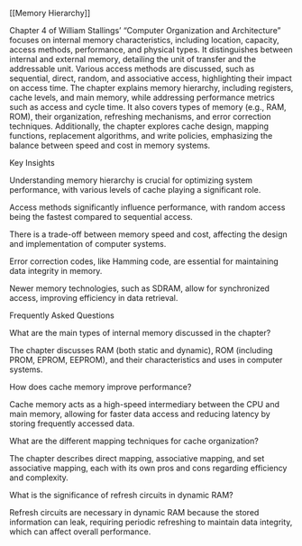 [[Memory Hierarchy]]

Chapter 4 of William Stallings’ “Computer Organization and Architecture” focuses on internal memory characteristics, including location, capacity, access methods, performance, and physical types. It distinguishes between internal and external memory, detailing the unit of transfer and the addressable unit. Various access methods are discussed, such as sequential, direct, random, and associative access, highlighting their impact on access time. The chapter explains memory hierarchy, including registers, cache levels, and main memory, while addressing performance metrics such as access and cycle time. It also covers types of memory (e.g., RAM, ROM), their organization, refreshing mechanisms, and error correction techniques. Additionally, the chapter explores cache design, mapping functions, replacement algorithms, and write policies, emphasizing the balance between speed and cost in memory systems.

  

Key Insights

Understanding memory hierarchy is crucial for optimizing system performance, with various levels of cache playing a significant role.

Access methods significantly influence performance, with random access being the fastest compared to sequential access.

There is a trade-off between memory speed and cost, affecting the design and implementation of computer systems.

Error correction codes, like Hamming code, are essential for maintaining data integrity in memory.

Newer memory technologies, such as SDRAM, allow for synchronized access, improving efficiency in data retrieval.

Frequently Asked Questions

What are the main types of internal memory discussed in the chapter?

  

The chapter discusses RAM (both static and dynamic), ROM (including PROM, EPROM, EEPROM), and their characteristics and uses in computer systems.

  

How does cache memory improve performance?

  

Cache memory acts as a high-speed intermediary between the CPU and main memory, allowing for faster data access and reducing latency by storing frequently accessed data.

  

What are the different mapping techniques for cache organization?

  

The chapter describes direct mapping, associative mapping, and set associative mapping, each with its own pros and cons regarding efficiency and complexity.

  

What is the significance of refresh circuits in dynamic RAM?

  

Refresh circuits are necessary in dynamic RAM because the stored information can leak, requiring periodic refreshing to maintain data integrity, which can affect overall performance.